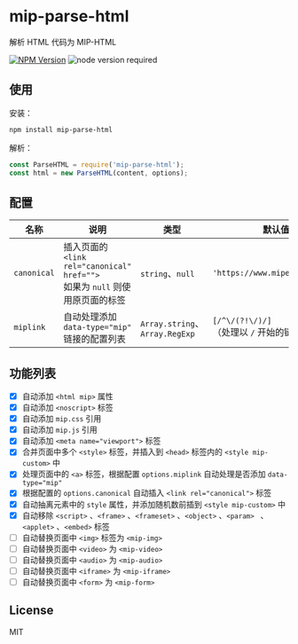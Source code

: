 # mip-parse-html
解析 HTML 代码为 MIP-HTML

[![NPM Version](https://img.shields.io/npm/v/mip-parse-html.svg)](https://www.npmjs.com/package/mip-parse-html)
![node version required](https://img.shields.io/badge/node-%3E=4.0.0-green.svg)

## 使用

安装：
```bash
npm install mip-parse-html
```

解析：
```js
const ParseHTML = require('mip-parse-html');
const html = new ParseHTML(content, options);
```

## 配置

名称 | 说明 | 类型 | 默认值
--- | --- | --- | ---
`canonical` | 插入页面的 `<link rel="canonical" href="">`<br>如果为 `null` 则使用原页面的标签 | `string`、`null` | `'https://www.mipengine.org/'`
`miplink` | 自动处理添加 `data-type="mip"` 链接的配置列表 | `Array.string`、`Array.RegExp` | `[/^\/(?!\/)/]`<br>（处理以 `/` 开始的链接）

## 功能列表

- [x] 自动添加 `<html mip>` 属性
- [x] 自动添加 `<noscript>` 标签
- [x] 自动添加 `mip.css` 引用
- [x] 自动添加 `mip.js` 引用
- [x] 自动添加 `<meta name="viewport">` 标签
- [x] 合并页面中多个 `<style>` 标签，并插入到 `<head>` 标签内的 `<style mip-custom>` 中
- [x] 处理页面中的 `<a>` 标签，根据配置 `options.miplink` 自动处理是否添加 `data-type="mip"`
- [x] 根据配置的 `options.canonical` 自动插入 `<link rel="canonical">` 标签
- [x] 自动抽离元素中的 `style` 属性，并添加随机数前插到 `<style mip-custom>` 中
- [x] 自动移除 `<script>` 、`<frame>` 、`<frameset>` 、`<object>` 、`<param> ` 、`<applet>` 、`<embed>` 标签
- [ ] 自动替换页面中 `<img>` 标签为 `<mip-img>`
- [ ] 自动替换页面中 `<video>` 为 `<mip-video>`
- [ ] 自动替换页面中 `<audio>` 为 `<mip-audio>`
- [ ] 自动替换页面中 `<iframe>` 为 `<mip-iframe>`
- [ ] 自动替换页面中 `<form>` 为 `<mip-form>`

## License
MIT
